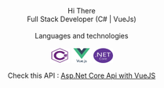 <div align="center">
 Hi There 
</div>

<div align="center">
Full Stack Developer (C# | VueJs)
 </div></br>
 


 
<div align="center">
  Languages and technologies
<div></br>
  
 
<div align="center">
  <img align="center" alt="" height="30" width="40" src="https://github.com/devicons/devicon/blob/master/icons/csharp/csharp-line.svg">
   <img align="center" alt="" height="30" width="40" src="https://github.com/devicons/devicon/blob/master/icons/vuejs/vuejs-original-wordmark.svg">
    <img align="center" alt="" height="30" width="40" src="https://github.com/devicons/devicon/blob/master/icons/dotnetcore/dotnetcore-original.svg">
 <div></br>
 
 <div align="center">
  Check this API :
  <a href="https://github.com/JhonathanLemos/AcademiaProject"> Asp.Net Core Api with VueJS</a>
 </div>

 

